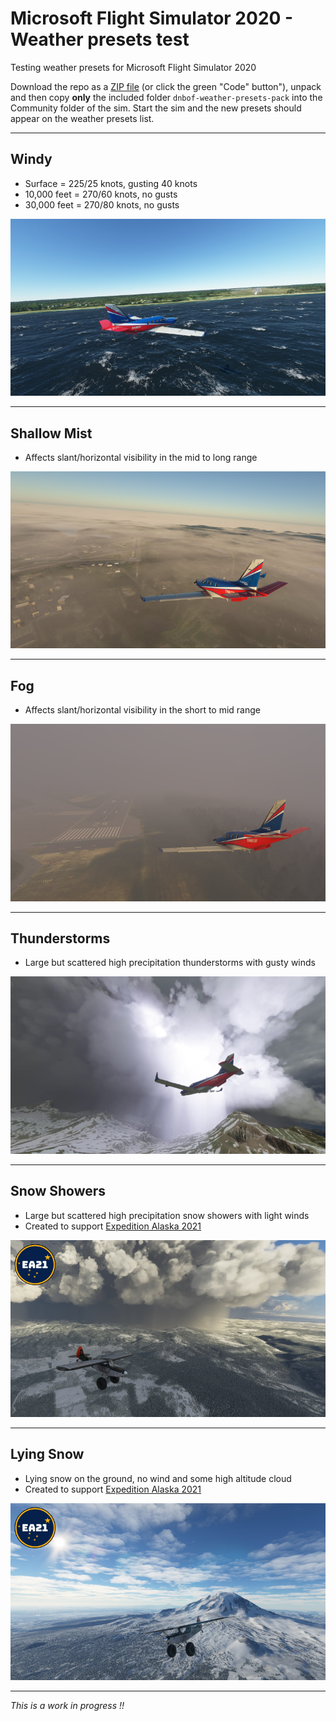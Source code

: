 # Microsoft Flight Simulator 2020 - Weather presets test
Testing weather presets for Microsoft Flight Simulator 2020

Download the repo as a [ZIP file](https://github.com/DoNotBeOnFire/msfs2020-weather-presets/archive/main.zip) (or click the green "Code" button"), unpack and then copy **only** the included folder `dnbof-weather-presets-pack` into the Community folder of the sim. Start the sim and the new presets should appear on the weather presets list.

---

## Windy
- Surface = 225/25 knots, gusting 40 knots
- 10,000 feet = 270/60 knots, no gusts
- 30,000 feet = 270/80 knots, no gusts

![Windy](images/Windy.jpg)

---

## Shallow Mist
- Affects slant/horizontal visibility in the mid to long range

![Shallow Mist](images/Shallow-Mist.jpg)

---

## Fog
- Affects slant/horizontal visibility in the short to mid range

![Fog](images/Fog.jpg)

---

## Thunderstorms
- Large but scattered high precipitation thunderstorms with gusty winds

![Thunderstorms](images/Thunderstorms.jpg)

---

## Snow Showers
- Large but scattered high precipitation snow showers with light winds
- Created to support [Expedition Alaska 2021](https://discord.gg/4f3j4YgNm4)

![Snow Showers](images/SnowShowers.jpg)

---

## Lying Snow
- Lying snow on the ground, no wind and some high altitude cloud
- Created to support [Expedition Alaska 2021](https://discord.gg/4f3j4YgNm4)

![Snow Showers](images/LyingSnow.jpg)

---

*This is a work in progress !!*
